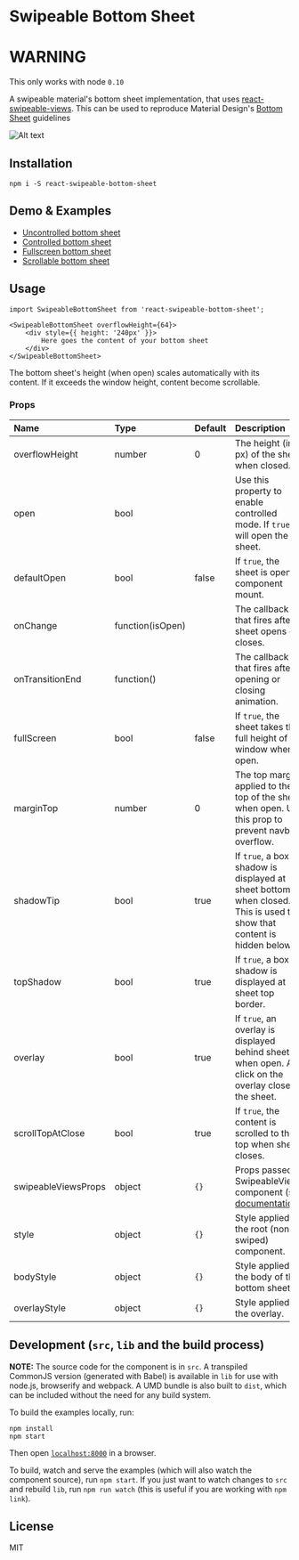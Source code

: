 # Swipeable Bottom Sheet

# WARNING

This only works with node `0.10`

A swipeable material's bottom sheet implementation, that uses [react-swipeable-views](https://github.com/oliviertassinari/react-swipeable-views).
This can be used to reproduce Material Design's [Bottom Sheet](https://material.io/guidelines/components/bottom-sheets.html) guidelines

![Alt text](demos/swipeable-bottom-sheet.gif?raw=true "Uncontrolled example")

## Installation


```
npm i -S react-swipeable-bottom-sheet
```

## Demo & Examples

- [Uncontrolled bottom sheet](http://manufont.github.io/react-swipeable-bottom-sheet/index.html)
- [Controlled bottom sheet](http://manufont.github.io/react-swipeable-bottom-sheet/controlled.html)
- [Fullscreen bottom sheet](http://manufont.github.io/react-swipeable-bottom-sheet/fullscreen.html)
- [Scrollable bottom sheet](http://manufont.github.io/react-swipeable-bottom-sheet/scroll.html)


## Usage


```
import SwipeableBottomSheet from 'react-swipeable-bottom-sheet';

<SwipeableBottomSheet overflowHeight={64}>
	<div style={{ height: '240px' }}>
		Here goes the content of your bottom sheet
	</div>
</SwipeableBottomSheet>
```

The bottom sheet's height (when open) scales automatically with its content. If it exceeds the window height, content become scrollable.


### Props

| Name | Type | Default | Description |
|:-----|:-----|:--------|:------------|
| overflowHeight | number | 0 | The height (in px) of the sheet when closed. |
| open | bool | | Use this property to enable controlled mode. If `true`, it will open the sheet. |
| defaultOpen | bool | false | If `true`, the sheet is open at component mount. |
| onChange | function(isOpen) | | The callback that fires after sheet opens or closes. |
| onTransitionEnd | function() | | The callback that fires after opening or closing animation. |
| fullScreen | bool | false | If `true`, the sheet takes the full height of the window when open. |
| marginTop | number | 0 | The top margin applied to the top of the sheet when open. Use this prop to prevent navbar overflow. |
| shadowTip | bool | true | If `true`, a box shadow is displayed at sheet bottom when closed. This is used to show that content is hidden below. |
| topShadow | bool | true | If `true`, a box shadow is displayed at sheet top border. |
| overlay | bool | true | If `true`, an overlay is displayed behind sheet when open. A click on the overlay closes the sheet. |
| scrollTopAtClose | bool | true | If `true`, the content is scrolled to the top when sheet closes. |
| swipeableViewsProps | object | `{}` | Props passed to SwipeableViews component (see [documentation](https://github.com/oliviertassinari/react-swipeable-views#api)). |
| style | object | `{}` | Style applied on the root (non-swiped) component. |
| bodyStyle | object | `{}` | Style applied on the body of the bottom sheet. |
| overlayStyle | object | `{}` | Style applied on the overlay. |


## Development (`src`, `lib` and the build process)

**NOTE:** The source code for the component is in `src`. A transpiled CommonJS version (generated with Babel) is available in `lib` for use with node.js, browserify and webpack. A UMD bundle is also built to `dist`, which can be included without the need for any build system.

To build the examples locally, run:

```
npm install
npm start
```

Then open [`localhost:8000`](http://localhost:8000) in a browser.

To build, watch and serve the examples (which will also watch the component source), run `npm start`. If you just want to watch changes to `src` and rebuild `lib`, run `npm run watch` (this is useful if you are working with `npm link`).

## License

MIT
